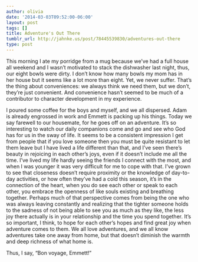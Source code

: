 ```yaml
---
author: olivia
date: '2014-03-03T09:52:00-06:00'
layout: post
tags: []
title: Adventure's Out There
tumblr_url: http://jahnke.us/post/78445539830/adventures-out-there
type: post
---
```


This morning I ate my porridge from a mug because we’ve had a full house all weekend and I wasn’t motivated to stack the dishwasher last night, thus, our eight bowls were dirty. I don’t know how many bowls my mom has in her house but it seems like a lot more than eight. Yet, we never suffer. That’s the thing about conveniences: we always think we need them, but we don’t, they’re just convenient. And convenience hasn’t seemed to be much of a contributor to character development in my experience.

I poured some coffee for the boys and myself, and we all dispersed. Adam is already engrossed in work and Emmett is packing up his things. Today we say farewell to our housemate, for he goes off on an adventure. It’s so interesting to watch our daily companions come and go and see who God has for us in the sway of life. It seems to be a consistent impression I get from people that if you love someone then you must be quite resistant to let them leave but I have lived a life different than that, and I’ve seen there’s beauty in rejoicing in each other’s joys, even if it doesn’t include me all the time. I’ve lived my life hardly seeing the friends I connect with the most, and when I was younger it was very difficult for me to cope with that. I’ve grown to see that closeness doesn’t require proximity or the knowledge of day-to-day activities, or how often they’ve had a cold this season, it’s in the connection of the heart, when you do see each other or speak to each other, you embrace the openness of like souls existing and breathing together. Perhaps much of that perspective comes from being the one who was always leaving constantly and realizing that the tighter someone holds to the sadness of not being able to see you as much as they like, the less joy there actually is in your relationship and the time you spend together. It’s so important, I think, to hope for each other’s hopes and find great joy when adventure comes to them. We all love adventures, and we all know adventures take one away from home, but that doesn’t diminish the warmth and deep richness of what home is.

Thus, I say, “Bon voyage, Emmett!”
